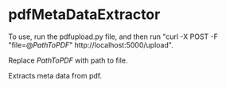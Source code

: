 # pdfMetaDataExtractor

To use, run the pdfupload.py file, and then run "curl -X POST -F "file=@$PathToPDF$" http://localhost:5000/upload". 

Replace $PathToPDF$ with path to file.

Extracts meta data from pdf.
